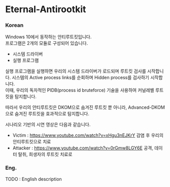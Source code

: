 # Eternal-Antirootkit
### Korean  
Windows 10에서 동작하는 안티루트킷입니다.  
프로그램은 2개의 모듈로 구성되어 있습니다. 
- 시스템 드라이버
- 실행 프로그램

실행 프로그램을 실행하면 우리의 시스템 드라이버가 로드되며 루트킷 검사를 시작합니다. 
시스템의 Active process links를 순회하며 Hidden process를 검사하기 시작합니다.  
이때, 우리의 독자적인 PIDB(process id bruteforce) 기술을 사용하여 커널레벨 루트킷을 탐지합니다.  
  
따라서 우리의 안티루트킷은 DKOM으로 숨겨진 루트킷 뿐 아니라, Advanced-DKOM 으로 숨겨진 루트킷을 효과적으로 탐지합니다.  

시나리오 기반의 시연 영상은 다음과 같습니다.  
- Victim : https://www.youtube.com/watch?v=xHgu3nEJKrY 감염 후 우리의 안티루트킷으로 치료
- Attacker : https://www.youtube.com/watch?v=0rGmw8LGY6E 공격, 데이터 탈취, 희생자의 루트킷 치료로 


### Eng.
TODO : English description 
